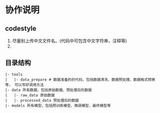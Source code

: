 # 协作说明

## codestyle
1. 尽量别上传中文文件名。(代码中可包含中文字符串，注释等)
2. 
## 目录结构
```
|- tools
|   |- data_prepare # 数据准备的的代码，包括数据清洗、数据预处理、数据格式转换等， 可以写好调用方法
|- data 所有数据，包括原始数据、预处理后的数据
|   |- raw_data 原始数据
|   |- processed_data 预处理后的数据
|- models 所有模型，包括预训练模型、微调模型、最终模型等
```


